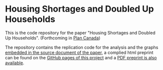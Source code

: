 
# Housing Shortages and Doubled Up Households

This is the code repository for the paper "Housing Shortages and Doubled Up Households". (Forthcoming in [Plan Canada](https://www.cip-icu.ca/plan-canada/))

The repository contains the replication code for the analysis and the graphs [embedded in the source document of the paper](https://github.com/mountainMath/housing_shortages_and_doubled_up_households/blob/main/plan_canada_supply.qmd), 
a complied html preprint can be found on the [GitHub pages of this project](https://mountainmath.github.io/housing_shortages_and_doubled_up_households/)
and a [PDF preprint is also available](https://mountainmath.github.io/housing_shortages_and_doubled_up_households/housing_shortages_and_doubled_up_households.pdf).